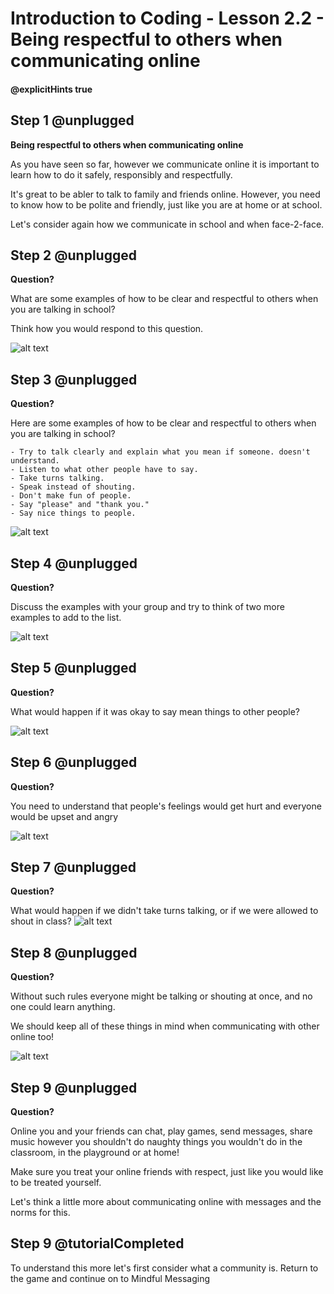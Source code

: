 # Introduction to Coding - Lesson 2.2 - Being respectful to others when communicating online
#### @explicitHints true

## Step 1 @unplugged
**Being respectful to others when communicating online**

As you have seen so far, however we communicate online it is important to learn how to do it safely, responsibly and respectfully.

It's great to be abler to talk to family and friends online. However, you need to know how to be polite and friendly, just like you are at home or at school.

Let's consider again how we communicate in school and when face-2-face.

## Step 2 @unplugged
**Question?**

What are some examples of how to be clear and respectful to others when you are talking in school?

Think how you would respond to this question.

![alt text](https://introductionv3.codingcredentials.com/Lesson2/2.2/images/1.jpg?raw=true "Digital Citzenship")

## Step 3 @unplugged
**Question?**

Here are some examples of how to be clear and respectful to others when you are talking in school?

	- Try to talk clearly and explain what you mean if someone. doesn't understand.
	- Listen to what other people have to say.
	- Take turns talking.
	- Speak instead of shouting.
	- Don't make fun of people.
	- Say "please" and "thank you."
	- Say nice things to people.

![alt text](https://introductionv3.codingcredentials.com/Lesson2/2.2/images/2.jpg?raw=true "Digital Citzenship")

## Step 4 @unplugged
**Question?**

Discuss the examples with your group and try to think of two more examples to add to the list.

![alt text](https://introductionv3.codingcredentials.com/Lesson2/2.2/images/3.jpg?raw=true "Digital Citzenship")

## Step 5 @unplugged
**Question?**

What would happen if it was okay to say mean things to other people?

![alt text](https://introductionv3.codingcredentials.com/Lesson2/2.2/images/1.jpg?raw=true "Digital Citzenship")

## Step 6 @unplugged
**Question?**

You need to understand that people's feelings would get hurt and everyone would be upset and angry

![alt text](https://introductionv3.codingcredentials.com/Lesson2/2.2/images/4.jpg?raw=true "Digital Citzenship")

## Step 7 @unplugged
**Question?**

What would happen if we didn't take turns talking, or if we were allowed to shout in class?
![alt text](https://introductionv3.codingcredentials.com/Lesson2/2.2/images/1.jpg?raw=true "Digital Citzenship")

## Step 8 @unplugged
**Question?**

Without such rules everyone might be talking or shouting at once, and no one could learn anything.

We should keep all of these things in mind when communicating with other online too!

![alt text](https://introductionv3.codingcredentials.com/Lesson2/2.2/images/5.jpg?raw=true "Digital Citzenship")

## Step 9 @unplugged
**Question?**

Online you and your friends can chat, play games, send messages, share music however you shouldn't do naughty things you wouldn't do in the classroom, in the playground or at home!

Make sure you treat your online friends with respect, just like you would like to be treated yourself.

Let's think a little more about communicating online with messages and the norms for this.


## Step 9 @tutorialCompleted
To understand this more let's first consider what a community is.
Return to the game and continue on to Mindful Messaging